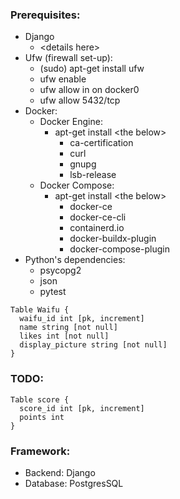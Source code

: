 ### Prerequisites:
  - Django
    - \<details here\>
  - Ufw (firewall set-up):
    - (sudo) apt-get install ufw
    - ufw enable
    - ufw allow in on docker0
    - ufw allow 5432/tcp
  - Docker:
    - Docker Engine:
      - apt-get install \<the below\>
        - ca-certification
        - curl
        - gnupg
        - lsb-release
    - Docker Compose:
      - apt-get install \<the below\>
        - docker-ce
        - docker-ce-cli
        - containerd.io
        - docker-buildx-plugin
        - docker-compose-plugin
  - Python's dependencies:
    - psycopg2
    - json
    - pytest


```
Table Waifu {
  waifu_id int [pk, increment]
  name string [not null]
  likes int [not null]
  display_picture string [not null]
}
```

### TODO:
```
Table score {
  score_id int [pk, increment]
  points int
}
```

### Framework:
  - Backend: Django
  - Database: PostgresSQL
